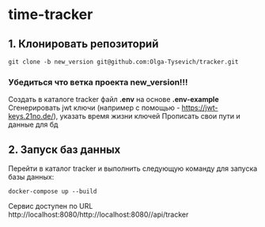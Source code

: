 
# time-tracker

## 1. Клонировать репозиторий

```dtd
git clone -b new_version git@github.com:Olga-Tysevich/tracker.git 
```
### Убедиться что ветка проекта new_version!!!

Создать в каталоге tracker файл **.env** на основе **.env-example**
Сгенерировать jwt ключи (например с помощью - https://jwt-keys.21no.de/),
указать время жизни ключей
Прописать свои пути и данные для бд


## 2. Запуск баз данных

Перейти в каталог tracker и выполнить следующую команду для запуска базы данных:
```shell
docker-compose up --build 
```

Сервис доступен по URL http://localhost:8080/http://localhost:8080//api/tracker
